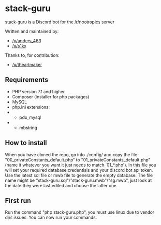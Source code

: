 # stack-guru

stack-guru is a Discord bot for the [/r/nootropics](https://www.reddit.com/r/nootropics) server

Written and maintained by:

  - [/u/anders_463](https://www.reddit.com/u/anders_463)
  - [/u/s1kx](https://www.reddit.com/u/s1kx)
  
Thanks to, for contribution:

  - [/u/theartmaker](https://www.reddit.com/u/theartmaker)
  
  
## Requirements

 - PHP version 7.1 and higher
 - Composer (installer for php packages)
 - MySQL
 - php.ini extensions:
 - - pdo_mysql
 - - mbstring

## How to install
When you have cloned the repo, go into ./config/ and copy the file "00_privateConstants_default.php" to "01_privateConstants_default.php" (name it whatever you want it just needs to match '01_*.php'). In this file you will set your required database credentials and your discord bot api token.
Use the latest sql file or mwb file to generate the empty database. The file name might be "stack-guru.sql"/"stack-guru.mwb"/"sg.mwb", just look at the date they were last edited and choose the latter one.

## First run
Run the command "php stack-guru.php", you must use linux due to vendor dns issues.
You can now run your commands.
